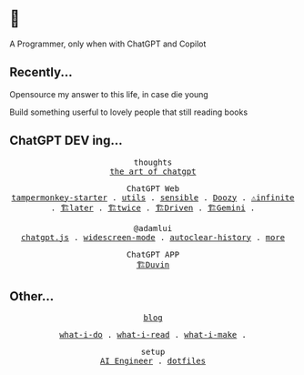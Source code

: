 # 👋

A Programmer, only when with ChatGPT and Copilot

## Recently...

Opensource my answer to this life, in case die young

Build something userful to lovely people that still reading books

## ChatGPT DEV ing...

<p align="center">
  <samp>
    <span>thoughts</span><br>
    <a href="https://github.com/mefengl/the-art-of-chatgpt">the art of chatgpt</a>
  <samp>
</p>

<p align="center">
  <samp>
    <span>ChatGPT Web</span><br>
    <a href="https://github.com/mefengl/chatgpt-tampermonkey-starter">tampermonkey-starter</a> .
    <a href="https://github.com/mefengl/chatgpt-utils">utils</a> .
    <a href="https://github.com/mefengl/chatgpt-sensible">sensible</a> .
    <a href="https://github.com/mefengl/chatgpt-doozy">Doozy</a> .
    <a href="https://github.com/mefengl/chatgpt-infinite">⚠️infinite</a> .
    <a href="https://github.com/mefengl/chatgpt-later">🏗️later</a> .
    <a href="https://github.com/mefengl/chatgpt-twice">🏗️twice</a> .
    <a href="https://github.com/mefengl/chatgpt-driven">🏗️Driven</a> .
    <a href="https://github.com/mefengl/chatgpt-gemini">🏗️Gemini</a> .
  </samp>
</p>

<p align="center">
  <samp>
    <span>@adamlui</span><br>
    <a href="https://github.com/chatgptjs/chatgpt.js">chatgpt.js</a> .
    <a href="https://github.com/adamlui/userscripts/tree/master/chatgpt/chatgpt-widescreen-mode">widescreen-mode</a> .
    <a href="https://github.com/adamlui/userscripts/tree/master/chatgpt/autoclear-chatgpt-history">autoclear-history</a> .
    <a href="https://github.com/adamlui/userscripts/tree/master/chatgpt">more</a>
  </samp>
</p>

<p align="center">
  <samp>
    <span>ChatGPT APP</span><br>
    <a href="https://github.com/mefengl/Duvin">🏗️Duvin</a>
  </samp>
</p>

## Other...

<p align="center">
  <samp>
    <a href="https://mefengl.me/blog">blog</a><br>
  </samp>
</p>

<p align="center">
  <samp>
    <a href="https://github.com/mefengl/what-i-do">what-i-do</a> .
    <a href="https://github.com/mefengl/what-i-read">what-i-read</a> .
    <a href="https://github.com/mefengl/what-i-make">what-i-make</a> .
  </samp>
</p>

<p align="center">
  <samp>
    <span>setup</span><br>
    <a href="https://github.com/mefengl/Awesome-AI-Engineer">AI Engineer</a> .
    <a href="https://github.com/mefengl/dotfiles">dotfiles</a>
  </samp>
</p>
